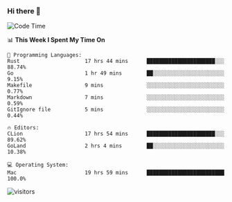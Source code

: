### Hi there 👋

<!--
**CrazyCollin/crazycollin** is a ✨ _special_ ✨ repository because its `README.md` (this file) appears on your GitHub profile.

Here are some ideas to get you started:

- 🔭 I’m currently working on ...
- 🌱 I’m currently learning ...
- 👯 I’m looking to collaborate on ...
- 🤔 I’m looking for help with ...
- 💬 Ask me about ...
- 📫 How to reach me: ...
- 😄 Pronouns: ...
- ⚡ Fun fact: ...
-->

<!--START_SECTION:waka-->
![Code Time](http://img.shields.io/badge/Code%20Time-56%20hrs%2011%20mins-blue)

📊 **This Week I Spent My Time On** 

```text
💬 Programming Languages: 
Rust                     17 hrs 44 mins      ██████████████████████░░░   88.74% 
Go                       1 hr 49 mins        ██░░░░░░░░░░░░░░░░░░░░░░░   9.15% 
Makefile                 9 mins              ░░░░░░░░░░░░░░░░░░░░░░░░░   0.77% 
Markdown                 7 mins              ░░░░░░░░░░░░░░░░░░░░░░░░░   0.59% 
GitIgnore file           5 mins              ░░░░░░░░░░░░░░░░░░░░░░░░░   0.44%

🔥 Editors: 
CLion                    17 hrs 54 mins      ██████████████████████░░░   89.62% 
GoLand                   2 hrs 4 mins        ██░░░░░░░░░░░░░░░░░░░░░░░   10.38%

💻 Operating System: 
Mac                      19 hrs 59 mins      █████████████████████████   100.0%

```


<!--END_SECTION:waka-->


![visitors](https://visitor-badge.glitch.me/badge?page_id=crazycollin.crazycollin&left_color=green&right_color=red)
